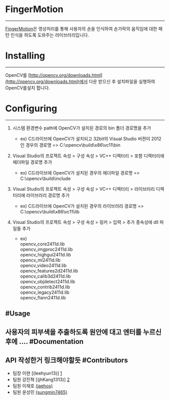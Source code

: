 # FingerMotion
---
[FingerMotion](https://github.com/SerendipityFingerMotion/FingerMotion/)은 영상처리를 통해 사용자의 손을 인식하여 손가락의 움직임에 대한 패턴 인식을 하도록 도와주는 라이브러리입니다.


# Installing
---
OpenCV를 [http://opencv.org/downloads.html](http://opencv.org/downloads.html)에서 다운 받으신 후 설치파일을 실행하여 OpenCV를설치 합니다.
# Configuring
---
1. 시스템 환경변수 path에 OpenCV가 설치된 경로의 bin 폴더 경로명을 추가
    - ex) C드라이브에 OpenCV가 설치되고 32bit의 Visual Studio 버젼이 2012인 경우의 경로명 => C:\opencv\build\x86\vc11\bin

2. Visual Studio의 프로젝트 속성 > 구성 속성 > VC++ 디렉터리 > 포함 디렉터리에 헤더파일 경로명 추가
    - ex) C드라이브에 OpenCV가 설치된 경우의 헤더파일 경로명 => C:\opencv\build\include

3. Visual Studio의 프로젝트 속성 > 구성 속성 > VC++ 디렉터리 > 라이브러리 디렉터리에 라이브러리 경로명 추가
    - ex) C드라이브에 OpenCV가 설치된 경우의 라이브러리 경로명 => C:\opencv\build\x86\vc11\lib

4. Visual Studio의 프로젝트 속성 > 구성 속성 > 링커 > 입력 > 추가 종속성에 dll 파일들 추가
    - ex)<BR>opencv_core2411d.lib<BR>opencv_imgproc2411d.lib<BR>opencv_highgui2411d.lib<BR>opencv_ml2411d.lib<BR>opencv_video2411d.lib<BR>opencv_features2d2411d.lib<BR>opencv_calib3d2411d.lib<BR>opencv_objdetect2411d.lib<BR>opencv_contrib2411d.lib<BR>opencv_legacy2411d.lib<BR>opencv_flann2411d.lib

#Usage
---
사용자의 피부색을 추출하도록 원안에 대고 엔터를 누르신 후에 ....
#Documentation
---
API 작성한거 링크해야할듯
#Contributors
---
* 팀장 이현 [(leehyun13)] [1]
* 팀원 강진혁 [(jhKang1313)] [2]
* 팀원 이재호 [(jaehos)][3]
* 팀원 윤성민 [(sungmin7465)][4]


[1]: https://github.com/leehyun13
[2]: https://github.com/jhKang1313
[3]: https://github.com/jaehos
[4]: https://github.com/sungmin7465
